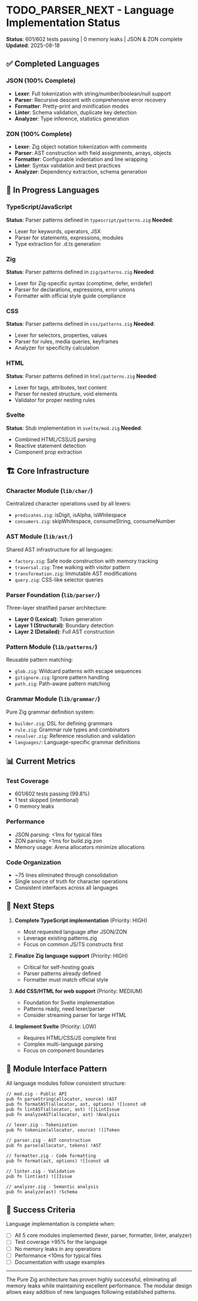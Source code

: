 # TODO_PARSER_NEXT - Language Implementation Status

**Status**: 601/602 tests passing | 0 memory leaks | JSON & ZON complete
**Updated**: 2025-08-18

## ✅ Completed Languages

### JSON (100% Complete)
- **Lexer**: Full tokenization with string/number/boolean/null support
- **Parser**: Recursive descent with comprehensive error recovery
- **Formatter**: Pretty-print and minification modes
- **Linter**: Schema validation, duplicate key detection
- **Analyzer**: Type inference, statistics generation

### ZON (100% Complete)  
- **Lexer**: Zig object notation tokenization with comments
- **Parser**: AST construction with field assignments, arrays, objects
- **Formatter**: Configurable indentation and line wrapping
- **Linter**: Syntax validation and best practices
- **Analyzer**: Dependency extraction, schema generation

## 🚧 In Progress Languages

### TypeScript/JavaScript
**Status**: Parser patterns defined in `typescript/patterns.zig`
**Needed**:
- Lexer for keywords, operators, JSX
- Parser for statements, expressions, modules
- Type extraction for .d.ts generation

### Zig
**Status**: Parser patterns defined in `zig/patterns.zig`
**Needed**:
- Lexer for Zig-specific syntax (comptime, defer, errdefer)
- Parser for declarations, expressions, error unions
- Formatter with official style guide compliance

### CSS
**Status**: Parser patterns defined in `css/patterns.zig`
**Needed**:
- Lexer for selectors, properties, values
- Parser for rules, media queries, keyframes
- Analyzer for specificity calculation

### HTML
**Status**: Parser patterns defined in `html/patterns.zig`
**Needed**:
- Lexer for tags, attributes, text content
- Parser for nested structure, void elements
- Validator for proper nesting rules

### Svelte
**Status**: Stub implementation in `svelte/mod.zig`
**Needed**:
- Combined HTML/CSS/JS parsing
- Reactive statement detection
- Component prop extraction

## 🏗️ Core Infrastructure

### Character Module (`lib/char/`)
Centralized character operations used by all lexers:
- `predicates.zig`: isDigit, isAlpha, isWhitespace
- `consumers.zig`: skipWhitespace, consumeString, consumeNumber

### AST Module (`lib/ast/`)
Shared AST infrastructure for all languages:
- `factory.zig`: Safe node construction with memory tracking
- `traversal.zig`: Tree walking with visitor pattern
- `transformation.zig`: Immutable AST modifications
- `query.zig`: CSS-like selector queries

### Parser Foundation (`lib/parser/`)
Three-layer stratified parser architecture:
- **Layer 0 (Lexical)**: Token generation
- **Layer 1 (Structural)**: Boundary detection  
- **Layer 2 (Detailed)**: Full AST construction

### Pattern Module (`lib/patterns/`)
Reusable pattern matching:
- `glob.zig`: Wildcard patterns with escape sequences
- `gitignore.zig`: Ignore pattern handling
- `path.zig`: Path-aware pattern matching

### Grammar Module (`lib/grammar/`)
Pure Zig grammar definition system:
- `builder.zig`: DSL for defining grammars
- `rule.zig`: Grammar rule types and combinators
- `resolver.zig`: Reference resolution and validation
- `languages/`: Language-specific grammar definitions

## 📊 Current Metrics

### Test Coverage
- 601/602 tests passing (99.8%)
- 1 test skipped (intentional)
- 0 memory leaks

### Performance
- JSON parsing: <1ms for typical files
- ZON parsing: <1ms for build.zig.zon
- Memory usage: Arena allocators minimize allocations

### Code Organization
- ~75 lines eliminated through consolidation
- Single source of truth for character operations
- Consistent interfaces across all languages

## 🎯 Next Steps

1. **Complete TypeScript implementation** (Priority: HIGH)
   - Most requested language after JSON/ZON
   - Leverage existing patterns.zig
   - Focus on common JS/TS constructs first

2. **Finalize Zig language support** (Priority: HIGH)
   - Critical for self-hosting goals
   - Parser patterns already defined
   - Formatter must match official style

3. **Add CSS/HTML for web support** (Priority: MEDIUM)
   - Foundation for Svelte implementation
   - Patterns ready, need lexer/parser
   - Consider streaming parser for large HTML

4. **Implement Svelte** (Priority: LOW)
   - Requires HTML/CSS/JS complete first
   - Complex multi-language parsing
   - Focus on component boundaries

## 📝 Module Interface Pattern

All language modules follow consistent structure:

```zig
// mod.zig - Public API
pub fn parseString(allocator, source) !AST
pub fn formatAST(allocator, ast, options) ![]const u8  
pub fn lintAST(allocator, ast) ![]LintIssue
pub fn analyzeAST(allocator, ast) !Analysis

// lexer.zig - Tokenization
pub fn tokenize(allocator, source) ![]Token

// parser.zig - AST construction  
pub fn parse(allocator, tokens) !AST

// formatter.zig - Code formatting
pub fn format(ast, options) ![]const u8

// linter.zig - Validation
pub fn lint(ast) ![]Issue

// analyzer.zig - Semantic analysis
pub fn analyze(ast) !Schema
```

## 🚀 Success Criteria

Language implementation is complete when:
- [ ] All 5 core modules implemented (lexer, parser, formatter, linter, analyzer)
- [ ] Test coverage >95% for the language
- [ ] No memory leaks in any operations
- [ ] Performance <10ms for typical files
- [ ] Documentation with usage examples

---

The Pure Zig architecture has proven highly successful, eliminating all memory leaks while maintaining excellent performance. The modular design allows easy addition of new languages following established patterns.